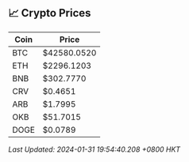 ## 📈 Crypto Prices

| Coin | Price |
| ---- | ----- |
| BTC | $42580.0520 |
| ETH | $2296.1203 |
| BNB | $302.7770 |
| CRV | $0.4651 |
| ARB | $1.7995 |
| OKB | $51.7015 |
| DOGE | $0.0789 |

_Last Updated: 2024-01-31 19:54:40.208 +0800 HKT_